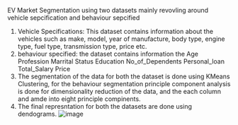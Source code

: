 EV Market Segmentation using two datasets mainly revovling around vehicle sepcification and behaviour sepcified 
1. Vehicle Specifications: This dataset contains information about the vehicles such as make, model, year of manufacture, body type, engine type, fuel type, transmission type, price etc.
2. behaviour specified: the dataset contains information the Age	Profession	Marrital Status	Education No_of_Dependents	Personal_loan	Total_Salary	Price
3. The segmentation of the data for both the dataset is done using KMeans Clustering, for the behaviour segmentation principle component analysis is done for dimensionality reduction of the data, and the each column and amde into eight principle compinents.
4. The final represntation for both the datasets are done using dendograms.
![image](https://github.com/rohith4088/segmentation/assets/74166452/cacb586e-ba34-4abe-897f-878dd2520a2e)
